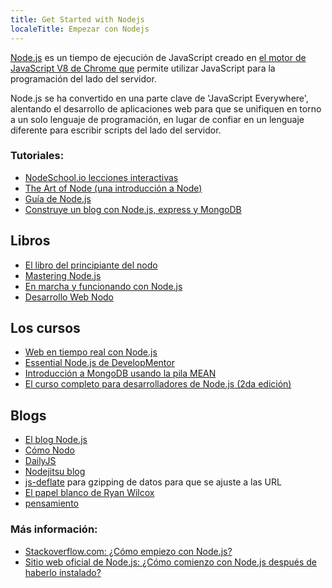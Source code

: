 ```yaml
---
title: Get Started with Nodejs
localeTitle: Empezar con Nodejs
---
```

[Node.js](https://nodejs.org/) es un tiempo de ejecución de JavaScript creado en [el motor de JavaScript V8 de Chrome que](https://developers.google.com/v8/ "El motor V8 de Chrome") permite utilizar JavaScript para la programación del lado del servidor.

Node.js se ha convertido en una parte clave de 'JavaScript Everywhere', alentando el desarrollo de aplicaciones web para que se unifiquen en torno a un solo lenguaje de programación, en lugar de confiar en un lenguaje diferente para escribir scripts del lado del servidor.

### Tutoriales:

*   [NodeSchool.io lecciones interactivas](http://nodeschool.io/)
*   [The Art of Node (una introducción a Node)](https://github.com/maxogden/art-of-node/#the-art-of-node)
*   [Guía de Node.js](http://nodeguide.com/)
*   [Construye un blog con Node.js, express y MongoDB](http://howtonode.org/express-mongodb)

## Libros

*   [El libro del principiante del nodo](http://nodebeginner.org/)
*   [Mastering Node.js](https://github.com/visionmedia/masteringnode)
*   [En marcha y funcionando con Node.js](http://chimera.labs.oreilly.com/books/1234000001808/index.html)
*   [Desarrollo Web Nodo](https://www.packtpub.com/web-development/node-web-development)

## Los cursos

*   [Web en tiempo real con Node.js](http://node.codeschool.com/)
*   [Essential Node.js de DevelopMentor](http://www.globalknowledge.co.uk/courses/it-subjects/application-development/)
*   [Introducción a MongoDB usando la pila MEAN](https://www.edx.org/course/introduction-mongodb-using-mean-stack-mongodbx-m101x-0)
*   [El curso completo para desarrolladores de Node.js (2da edición)](https://www.udemy.com/the-complete-nodejs-developer-course-2/)

## Blogs

*   [El blog Node.js](http://blog.nodejs.org/)
*   [Cómo Nodo](http://howtonode.org/)
*   [DailyJS](http://dailyjs.com/)
*   [Nodejitsu blog](http://blog.nodejitsu.com/)
*   [js-deflate](https://github.com/dankogai/js-deflate) para gzipping de datos para que se ajuste a las URL
*   [El papel blanco de Ryan Wilcox](http://www.wilcoxd.com/whitepapers/node_js/)
*   [pensamiento](http://www.devthought.com/)

### Más información:

*   [Stackoverflow.com: ¿Cómo empiezo con Node.js?](https://stackoverflow.com/questions/2353818/how-do-i-get-started-with-node-js)
*   [Sitio web oficial de Node.js: ¿Cómo comienzo con Node.js después de haberlo instalado?](https://nodejs.org/en/docs/guides/getting-started-guide/)